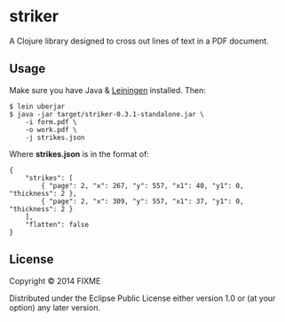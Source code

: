 # striker

A Clojure library designed to cross out lines of text in a PDF
document.

## Usage

Make sure you have Java & [Leiningen](http://leiningen.org/) installed. Then:

    $ lein uberjar
    $ java -jar target/striker-0.3.1-standalone.jar \
        -i form.pdf \
        -o work.pdf \
        -j strikes.json

Where **strikes.json** is in the format of:

    {
        "strikes": [
            { "page": 2, "x": 267, "y": 557, "x1": 40, "y1": 0, "thickness": 2 },
            { "page": 2, "x": 309, "y": 557, "x1": 37, "y1": 0, "thickness": 2 }
        ],
        "flatten": false
    }


## License

Copyright © 2014 FIXME

Distributed under the Eclipse Public License either version 1.0 or (at
your option) any later version.
